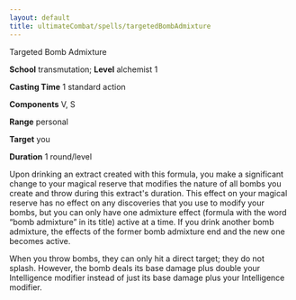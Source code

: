 ```yaml
---
layout: default
title: ultimateCombat/spells/targetedBombAdmixture
---
```

Targeted Bomb Admixture

**School** transmutation; **Level** alchemist 1

**Casting Time** 1 standard action

**Components** V, S

**Range** personal

**Target** you

**Duration** 1 round/level

Upon drinking an extract created with this formula, you make a significant change to your magical reserve that modifies the nature of all bombs you create and throw during this extract's duration. This effect on your magical reserve has no effect on any discoveries that you use to modify your bombs, but you can only have one admixture effect (formula with the word “bomb admixture” in its title) active at a time. If you drink another bomb admixture, the effects of the former bomb admixture end and the new one becomes active.

When you throw bombs, they can only hit a direct target; they do not splash. However, the bomb deals its base damage plus double your Intelligence modifier instead of just its base damage plus your Intelligence modifier.

